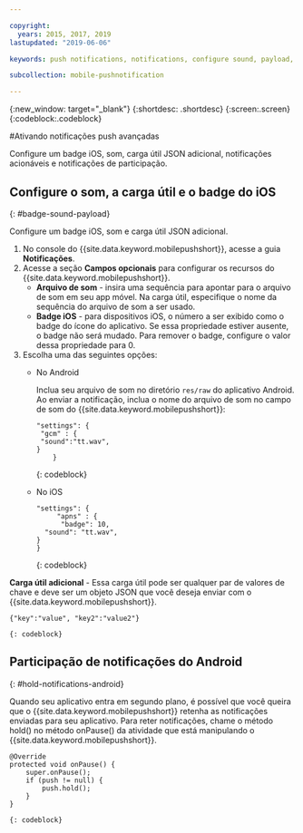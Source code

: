 ```yaml
---

copyright:
  years: 2015, 2017, 2019
lastupdated: "2019-06-06"

keywords: push notifications, notifications, configure sound, payload, ios badge, holding android notification

subcollection: mobile-pushnotification

---
```


{:new_window: target="_blank"}
{:shortdesc: .shortdesc}
{:screen:.screen}
{:codeblock:.codeblock}

#Ativando notificações push avançadas

Configure um badge iOS, som, carga útil JSON adicional, notificações acionáveis e notificações de participação.

## Configure o som, a carga útil e o badge do iOS
{: #badge-sound-payload}

Configure um badge iOS, som e carga útil JSON adicional.

1. No console do {{site.data.keyword.mobilepushshort}}, acesse a guia **Notificações**.
2. Acesse a seção **Campos opcionais** para configurar os recursos do {{site.data.keyword.mobilepushshort}}. 
	- **Arquivo de som** - insira uma sequência para apontar para o arquivo
de som em seu app móvel. Na carga útil, especifique o nome da sequência do
arquivo de som a ser usado.
	- **Badge iOS** - para dispositivos iOS, o
número a ser exibido como o badge do ícone do aplicativo. Se essa propriedade
estiver ausente, o badge não será mudado. Para remover o badge,
configure o valor dessa propriedade para 0.
3. Escolha uma das seguintes opções:	
	- No Android

     	Inclua seu arquivo de som no diretório `res/raw` do aplicativo Android. Ao enviar a notificação, inclua o nome do arquivo de som no campo de som do {{site.data.keyword.mobilepushshort}}:

    	```
    	"settings": {
         "gcm" : {
         "sound":"tt.wav",
	  }
    		}  
    	```	
    	{: codeblock}	
	
	- No iOS

    	```
    	"settings": {
    	     "apns" : {
    	      "badge": 10,
	      "sound": "tt.wav",
	  }
    	}
    	``` 
		{: codeblock}
		
**Carga útil adicional** - Essa carga útil pode ser qualquer par de valores de chave e deve ser um objeto JSON que você deseja enviar com o {{site.data.keyword.mobilepushshort}}.

```
{"key":"value", "key2":"value2"}
```
	{: codeblock}

## Participação de notificações do Android 
{: #hold-notifications-android}

Quando seu aplicativo entra em segundo plano, é possível que você queira que o {{site.data.keyword.mobilepushshort}} retenha as notificações enviadas para seu aplicativo. Para reter notificações, chame o método hold() no método onPause() da atividade que está manipulando o {{site.data.keyword.mobilepushshort}}.

```
@Override
protected void onPause() {
    super.onPause();
    if (push != null) {
        push.hold();
    }
} 
```
	{: codeblock}

    
